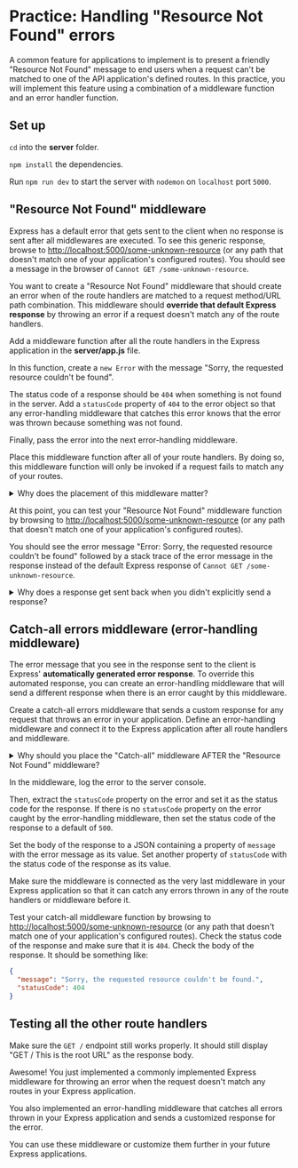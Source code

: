 # Practice: Handling "Resource Not Found" errors

A common feature for applications to implement is to present a friendly
"Resource Not Found" message to end users when a request can't be matched to one
of the API application's defined routes. In this practice, you will implement
this feature using a combination of a middleware function and an error handler
function.

## Set up

`cd` into the __server__ folder.

`npm install` the dependencies.

Run `npm run dev` to start the server with `nodemon` on `localhost` port `5000`.

## "Resource Not Found" middleware

Express has a default error that gets sent to the client when no response is
sent after all middlewares are executed. To see this generic response, browse to
[http://localhost:5000/some-unknown-resource] (or any path that doesn't match
one of your application's configured routes). You should see a message in the
browser of `Cannot GET /some-unknown-resource`.

You want to create a "Resource Not Found" middleware that should create an error
when of the route handlers are matched to a request method/URL path
combination. This middleware should **override that default Express response**
by throwing an error if a request doesn't match any of the route handlers.

Add a middleware function after all the route handlers in the Express
application in the __server/app.js__ file.

In this function, create a `new Error` with the message "Sorry, the requested
resource couldn't be found".

The status code of a response should be `404` when something is not found in the
server. Add a `statusCode` property of `404` to the error object so that any
error-handling middleware that catches this error knows that the error was
thrown because something was not found.

Finally, pass the error into the next error-handling middleware.

Place this middleware function after all of your route handlers. By doing so,
this middleware function will only be invoked if a request fails to match any of
your routes.

<details>
  <summary>Why does the placement of this middleware matter?</summary>
  In Express, the order of the middleware defined on the Express application
  matters. Express will attempt to match the request method/URL to the first
  middleware defined, and then try the next, and then try the next, until either
  a response is sent or Express runs out of defined middleware to match.
</details>

At this point, you can test your "Resource Not Found" middleware function by
browsing to [http://localhost:5000/some-unknown-resource] (or any path
that doesn't match one of your application's configured routes).

You should see the error message "Error: Sorry, the requested resource
couldn't be found" followed by a stack trace of the error message in the
response instead of the default Express response of
`Cannot GET /some-unknown-resource`.

<details>
  <summary>Why does a response get sent back when you didn't explicitly send a
  response?</summary>
  If no response is sent after an error gets thrown from a middleware, then
  Express will send a default response of the error message plus the error stack
  trace for the error that was thrown.
</details>

## Catch-all errors middleware (error-handling middleware)

The error message that you see in the response sent to the client is Express'
**automatically generated error response**. To override this automated response,
you can create an error-handling middleware that will send a different response
when there is an error caught by this middleware.

Create a catch-all errors middleware that sends a custom response for any
request that throws an error in your application. Define an error-handling
middleware and connect it to the Express application after all route handlers
and middleware.

<details>
  <summary>Why should you place the "Catch-all" middleware AFTER the "Resource
  Not Found" middleware?</summary>
  The "Resource Not Found" middleware throws an error that the "Catch-all"
  middleware should catch and send a custom response for.
</details>

In the middleware, log the error to the server console.

Then, extract the `statusCode` property on the error and set it as the status
code for the response. If there is no `statusCode` property on the error caught
by the error-handling middleware, then set the status code of the response to a
default of `500`.

Set the body of the response to a JSON containing a property
of `message` with the error message as its value. Set another property of
`statusCode` with the status code of the response as its value.

Make sure the middleware is connected as the very last middleware in your
Express application so that it can catch any errors thrown in any of the route
handlers or middleware before it.

Test your catch-all middleware function by browsing to
[http://localhost:5000/some-unknown-resource] (or any path that doesn't
match one of your application's configured routes). Check the status code of the
response and make sure that it is `404`. Check the body of the response. It
should be something like:

```json
{
  "message": "Sorry, the requested resource couldn't be found.",
  "statusCode": 404
}
```

## Testing all the other route handlers

Make sure the `GET /` endpoint still works properly. It should still display
"GET / This is the root URL" as the response body.

Awesome! You just implemented a commonly implemented Express middleware for
throwing an error when the request doesn't match any routes in your Express
application.

You also implemented an error-handling middleware that catches all errors thrown
in your Express application and sends a customized response for the error.

You can use these middleware or customize them further in your future Express
applications.

[http://localhost:5000/some-unknown-resource]: http://localhost:5000/some-unknown-resource
